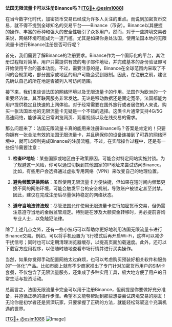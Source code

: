 **法国无限流量卡可以注册Binance吗？[[TG💪+ @esim1088](https://t.me/s/esim1088)]**

在当今数字化时代，加密货币交易已经成为许多人关注的重点。而说到加密货币交易，就不得不提到全球知名的交易平台——Binance（币安）。Binance以其便捷的操作、丰富的币种和强大的安全性吸引了众多用户。然而，对于一些跨境交易者来说，网络环境可能成为一道门槛。尤其是如果你身处法国，使用法国本地的无限流量卡进行Binance注册是否可行呢？

首先，我们需要了解Binance的注册要求。Binance作为一个国际化的平台，其注册过程相对简单。用户只需提供有效的电子邮件地址，并完成基本的身份验证即可开始使用平台的基本功能。不过，需要注意的是，Binance在全球范围内采取了不同的合规策略，部分国家或地区的用户可能会受到限制。因此，在注册之前，建议先确认自己的所在地是否被列入可访问范围。

接下来，我们来谈谈法国的网络环境以及无限流量卡的作用。法国作为欧洲的一个重要经济体，其互联网服务非常发达。无论是移动数据还是固定宽带，法国都能为用户提供稳定且快速的上网体验。对于经常需要在国外旅行或者居住的人来说，购买一张法国本地的无限流量卡无疑是一个不错的选择。这类卡片通常支持4G/5G高速网络，能够满足日常浏览网页、观看视频以及在线交易的需求。

那么问题来了：法国无限流量卡真的能用来注册Binance吗？答案是肯定的！只要你拥有一张合法有效的法国无限流量卡，并且确保你的设备连接到了可靠的网络环境中，就可以顺利完成Binance的注册流程。不过，在实际操作过程中，还是有一些细节需要注意：

1. **检查IP地址**：某些国家或地区由于政策原因，可能会对特定网站实施封锁。为了规避这一风险，你可以通过切换到其他国家的IP地址来尝试访问Binance。比如，有些用户会选择通过虚拟专用网络（VPN）来改变自己的地理位置。

2. **避免频繁更换网络**：虽然使用无限流量卡方便快捷，但如果在短时间内频繁更换不同的网络环境，可能会触发平台的安全机制，导致账户被锁定甚至封禁。因此，建议在完成注册后尽量保持稳定的网络状态。

3. **遵守当地法律法规**：尽管法国允许使用无限流量卡进行加密货币交易，但仍需注意遵守当地的金融监管规定。特别是在涉及大额资金转移时，务必提前咨询专业人士，以免触犯法律。

除了上述几点之外，还有一些小技巧可以帮助你更好地利用法国无限流量卡进行Binance交易。例如，可以将手机设置为飞行模式后再开启Wi-Fi，这样可以减少干扰信号；同时也可以定期清理浏览器缓存，以提高页面加载速度。此外，还可以下载官方应用程序，以便随时随地查看市场行情并进行买卖操作。

当然，如果你觉得手动配置网络太过麻烦，也可以考虑购买预装好相关软件和服务的“一体化”产品。比如市面上就有不少商家推出了专门针对加密货币用户的SIM卡套餐，不仅包含了无限流量服务，还集成了多种实用工具，极大地方便了用户的日常生活与投资活动。

总而言之，法国无限流量卡完全可以用于注册Binance，但前提是你要做好充分准备，并遵循正确的操作步骤。希望本文能够帮助到那些想要尝试跨境交易的朋友！无论你是初学者还是资深玩家，只要掌握了正确的方法，就能轻松驾驭这个充满机遇的世界。

[[TG💪+ @esim1088](https://t.me/s/esim1088) ![Image](https://i.postimg.cc/4NQfJmqS/Snipaste-2025-05-13-00-14-12.png)]